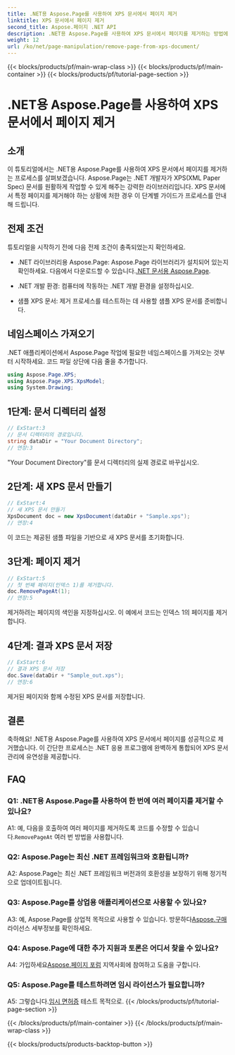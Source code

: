```yaml
---
title: .NET용 Aspose.Page를 사용하여 XPS 문서에서 페이지 제거
linktitle: XPS 문서에서 페이지 제거
second_title: Aspose.페이지 .NET API
description: .NET용 Aspose.Page를 사용하여 XPS 문서에서 페이지를 제거하는 방법에 대한 포괄적인 튜토리얼을 살펴보세요. 원활한 문서 조작을 위한 단계별 프로세스, 전제 조건 및 FAQ를 알아보세요.
weight: 12
url: /ko/net/page-manipulation/remove-page-from-xps-document/
---
```


{{< blocks/products/pf/main-wrap-class >}}
{{< blocks/products/pf/main-container >}}
{{< blocks/products/pf/tutorial-page-section >}}

# .NET용 Aspose.Page를 사용하여 XPS 문서에서 페이지 제거

## 소개

이 튜토리얼에서는 .NET용 Aspose.Page를 사용하여 XPS 문서에서 페이지를 제거하는 프로세스를 살펴보겠습니다. Aspose.Page는 .NET 개발자가 XPS(XML Paper Spec) 문서를 원활하게 작업할 수 있게 해주는 강력한 라이브러리입니다. XPS 문서에서 특정 페이지를 제거해야 하는 상황에 처한 경우 이 단계별 가이드가 프로세스를 안내해 드립니다.

## 전제 조건

튜토리얼을 시작하기 전에 다음 전제 조건이 충족되었는지 확인하세요.

-  .NET 라이브러리용 Aspose.Page: Aspose.Page 라이브러리가 설치되어 있는지 확인하세요. 다음에서 다운로드할 수 있습니다.[.NET 문서용 Aspose.Page](https://reference.aspose.com/page/net/).

- .NET 개발 환경: 컴퓨터에 작동하는 .NET 개발 환경을 설정하십시오.

- 샘플 XPS 문서: 제거 프로세스를 테스트하는 데 사용할 샘플 XPS 문서를 준비합니다.

## 네임스페이스 가져오기

.NET 애플리케이션에서 Aspose.Page 작업에 필요한 네임스페이스를 가져오는 것부터 시작하세요. 코드 파일 상단에 다음 줄을 추가합니다.

```csharp
using Aspose.Page.XPS;
using Aspose.Page.XPS.XpsModel;
using System.Drawing;
```

## 1단계: 문서 디렉터리 설정

```csharp
// ExStart:3
// 문서 디렉터리의 경로입니다.
string dataDir = "Your Document Directory";
// 연장:3
```

"Your Document Directory"를 문서 디렉터리의 실제 경로로 바꾸십시오.

## 2단계: 새 XPS 문서 만들기

```csharp
// ExStart:4
// 새 XPS 문서 만들기
XpsDocument doc = new XpsDocument(dataDir + "Sample.xps");
// 연장:4
```

이 코드는 제공된 샘플 파일을 기반으로 새 XPS 문서를 초기화합니다.

## 3단계: 페이지 제거

```csharp
// ExStart:5
// 첫 번째 페이지(인덱스 1)를 제거합니다.
doc.RemovePageAt(1);
// 연장:5
```

제거하려는 페이지의 색인을 지정하십시오. 이 예에서 코드는 인덱스 1의 페이지를 제거합니다.

## 4단계: 결과 XPS 문서 저장

```csharp
// ExStart:6
// 결과 XPS 문서 저장
doc.Save(dataDir + "Sample_out.xps");
// 연장:6
```

제거된 페이지와 함께 수정된 XPS 문서를 저장합니다.

## 결론

축하해요! .NET용 Aspose.Page를 사용하여 XPS 문서에서 페이지를 성공적으로 제거했습니다. 이 간단한 프로세스는 .NET 응용 프로그램에 완벽하게 통합되어 XPS 문서 관리에 유연성을 제공합니다.

## FAQ

### Q1: .NET용 Aspose.Page를 사용하여 한 번에 여러 페이지를 제거할 수 있나요?

A1: 예, 다음을 호출하여 여러 페이지를 제거하도록 코드를 수정할 수 있습니다.`RemovePageAt` 여러 번 방법을 사용합니다.

### Q2: Aspose.Page는 최신 .NET 프레임워크와 호환됩니까?

A2: Aspose.Page는 최신 .NET 프레임워크 버전과의 호환성을 보장하기 위해 정기적으로 업데이트됩니다.

### Q3: Aspose.Page를 상업용 애플리케이션으로 사용할 수 있나요?

 A3: 예, Aspose.Page를 상업적 목적으로 사용할 수 있습니다. 방문하다[Aspose.구매](https://purchase.aspose.com/buy) 라이선스 세부정보를 확인하세요.

### Q4: Aspose.Page에 대한 추가 지원과 토론은 어디서 찾을 수 있나요?

 A4: 가입하세요[Aspose.페이지 포럼](https://forum.aspose.com/c/page/39) 지역사회에 참여하고 도움을 구합니다.

### Q5: Aspose.Page를 테스트하려면 임시 라이선스가 필요합니까?

 A5: 그렇습니다.[임시 면허증](https://purchase.aspose.com/temporary-license/) 테스트 목적으로.
{{< /blocks/products/pf/tutorial-page-section >}}

{{< /blocks/products/pf/main-container >}}
{{< /blocks/products/pf/main-wrap-class >}}

{{< blocks/products/products-backtop-button >}}
